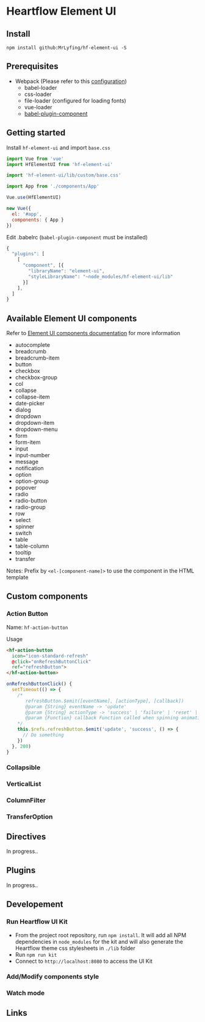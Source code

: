 # Heartflow Element UI

## Install
```shell
npm install github:MrLyfing/hf-element-ui -S
```

## Prerequisites
- Webpack (Please refer to this [configuration](https://github.com/MrLyfing/hf-element-ui/blob/master/webpack.config.js))
  - babel-loader
  - css-loader
  - file-loader (configured for loading fonts)
  - vue-loader
  - [babel-plugin-component](https://github.com/ElementUI/babel-plugin-component)

## Getting started
Install `hf-element-ui` and import `base.css`
``` javascript
import Vue from 'vue'
import HfElementUI from 'hf-element-ui'

import 'hf-element-ui/lib/custom/base.css'

import App from './components/App'

Vue.use(HfElementUI)

new Vue({
  el: '#app',
  components: { App }
})
```
Edit .babelrc (`babel-plugin-component` must be installed)
```javascript
{
  "plugins": [
    [
      "component", [{
        "libraryName": "element-ui",
        "styleLibraryName": "~node_modules/hf-element-ui/lib"
      }]
    ],
  ]
}
```
## Available Element UI components
Refer to [Element UI components documentation](http://element.eleme.io/#/en-US/component/installation) for more information
- autocomplete
- breadcrumb
- breadcrumb-item
- button
- checkbox
- checkbox-group
- col
- collapse
- collapse-item
- date-picker
- dialog
- dropdown
- dropdown-item
- dropdown-menu
- form
- form-item
- input
- input-number
- message
- notification
- option
- option-group
- popover
- radio
- radio-button
- radio-group
- row
- select
- spinner
- switch
- table
- table-column
- tooltip
- transfer

Notes: Prefix by `<el-[component-name]>` to use the component in the HTML template

## Custom components

### Action Button
Name: `hf-action-button`

Usage
```html
<hf-action-button 
  icon="icon-standard-refresh" 
  @click="onRefreshButtonClick"
  ref="refreshButton">
</hf-action-button>
```

```javascript
onRefreshButtonClick() {
  setTimeout(() => {
    /*
       refreshButton.$emit([eventName], [actionType], [callback])
       @param {String} eventName -> 'update'
       @param {String} actionType -> 'success' | 'failure' | 'reset' | 'complete'
       @param {Function} callback Function called when spinning animation is finished
    */
    this.$refs.refreshButton.$emit('update', 'success', () => {
      // Do something
    })
  }, 200)
}
```


### Collapsible

### VerticalList

### ColumnFilter

### TransferOption

## Directives
In progress..
## Plugins
In progress..

## Developement

### Run Heartflow UI Kit
- From the project root repository, run `npm install`. It will add all NPM dependencies in `node_modules` for the kit and will also generate the Heartflow theme css stylesheets in `./lib` folder
- Run `npm run kit`
- Connect to `http://localhost:8080` to access the UI Kit

### Add/Modify components style


### Watch mode


###

## Links

